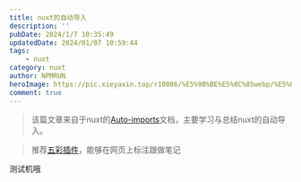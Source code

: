```yaml
---
title: nuxt的自动导入
description: ''
pubDate: 2024/1/7 10:35:49
updatedDate: 2024/01/07 10:59:44
tags:
    - nuxt
category: nuxt
author: NPMRUN
heroImage: https://pic.xieyaxin.top/r10086/%E5%9B%BE%E5%8C%85webp/%E5%8A%A8%E6%BC%AB%E7%BB%BC%E5%90%882/72541468_p0.webp
comment: true
---
```


> 该篇文章来自于nuxt的[Auto-imports](https://nuxt.com/docs/guide/concepts/auto-imports)文档，主要学习与总结nuxt的自动导入。

> 推荐[五彩插件](https://www.dotalk.cn/product/wucai)，能够在网页上标注跟做笔记

<!-- iframe-lazy https://stackblitz.com/github/nuxt/examples/tree/main/examples/advanced/config-extends?embed=1&file=nuxt.config.ts&theme=light s:height:500px -->

测试机哦